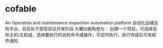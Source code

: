 # cofable
An Operation and maintenance inspection automation platform
自动化运维巡检平台，目前处于原型验证开发阶段
大概功能构想为：
创建一个项目，可选择目标主机/主机组，选择要执行的巡检命令或操作，可定时执行，执行完成后可发邮件通知

